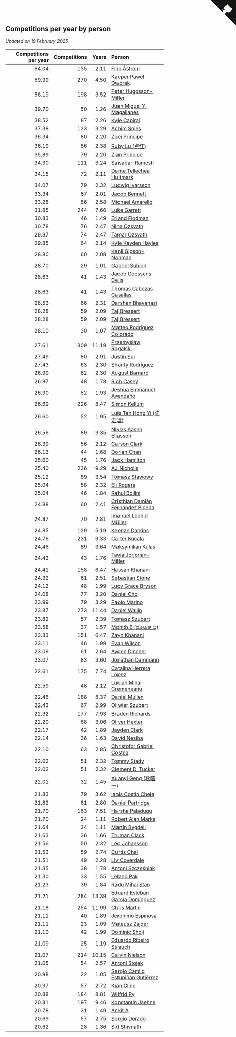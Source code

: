 ## Competitions per year by person

*Updated on 19 February 2025*

| Competitions per year | Competitions | Years | Person |
| ---: | ---: | ---: | :--- |
| 64.04 | 135 | 2.11 | [Filip Åström](https://www.worldcubeassociation.org/persons/2023ASTR01) |
| 59.99 | 270 | 4.50 | [Kacper Paweł Dworak](https://www.worldcubeassociation.org/persons/2020DWOR01) |
| 56.19 | 198 | 3.52 | [Peter Hugosson-Miller](https://www.worldcubeassociation.org/persons/2021HUGO01) |
| 39.70 | 50 | 1.26 | [Juan Miguel Y. Magallanes](https://www.worldcubeassociation.org/persons/2023MAGA09) |
| 38.52 | 87 | 2.26 | [Kyle Capiral](https://www.worldcubeassociation.org/persons/2022CAPI02) |
| 37.38 | 123 | 3.29 | [Achim Spies](https://www.worldcubeassociation.org/persons/2021SPIE01) |
| 36.34 | 80 | 2.20 | [Zoei Principe](https://www.worldcubeassociation.org/persons/2022PRIN09) |
| 36.19 | 86 | 2.38 | [Ruby Lu (卢红)](https://www.worldcubeassociation.org/persons/2022LURU01) |
| 35.89 | 79 | 2.20 | [Zian Principe](https://www.worldcubeassociation.org/persons/2022PRIN08) |
| 34.30 | 111 | 3.24 | [Saisabari Ramesh](https://www.worldcubeassociation.org/persons/2021RAME01) |
| 34.15 | 72 | 2.11 | [Dante Tellechea Hultmark](https://www.worldcubeassociation.org/persons/2023HULT01) |
| 34.07 | 79 | 2.32 | [Ludwig Ivarsson](https://www.worldcubeassociation.org/persons/2022IVAR01) |
| 33.34 | 67 | 2.01 | [Jacob Bennett](https://www.worldcubeassociation.org/persons/2023BENN04) |
| 33.28 | 86 | 2.58 | [Michael Amarello](https://www.worldcubeassociation.org/persons/2022AMAR09) |
| 31.85 | 244 | 7.66 | [Luke Garrett](https://www.worldcubeassociation.org/persons/2017GARR05) |
| 30.83 | 46 | 1.49 | [Erland Flodman](https://www.worldcubeassociation.org/persons/2023FLOD01) |
| 30.78 | 76 | 2.47 | [Nina Ozsvath](https://www.worldcubeassociation.org/persons/2022OZSV03) |
| 29.97 | 74 | 2.47 | [Tamar Ozsvath](https://www.worldcubeassociation.org/persons/2022OZSV04) |
| 29.85 | 64 | 2.14 | [Kyle Kayden Hayles](https://www.worldcubeassociation.org/persons/2022HAYL02) |
| 28.80 | 60 | 2.08 | [Kenji Gipson-Nahman](https://www.worldcubeassociation.org/persons/2023GIPS01) |
| 28.70 | 29 | 1.01 | [Gabriel Subion](https://www.worldcubeassociation.org/persons/2024SUBI01) |
| 28.63 | 41 | 1.43 | [Jacob Goossens Celis](https://www.worldcubeassociation.org/persons/2023CELI06) |
| 28.63 | 41 | 1.43 | [Thomas Cabezas Casallas](https://www.worldcubeassociation.org/persons/2023CASA08) |
| 28.53 | 66 | 2.31 | [Darshan Bhavanasi](https://www.worldcubeassociation.org/persons/2022BHAV01) |
| 28.28 | 59 | 2.09 | [Taj Bressert](https://www.worldcubeassociation.org/persons/2023BRES01) |
| 28.28 | 59 | 2.09 | [Taj Bressert](https://www.worldcubeassociation.org/persons/2023BRES01) |
| 28.10 | 30 | 1.07 | [Matteo Rodríguez Colorado](https://www.worldcubeassociation.org/persons/2024COLO04) |
| 27.61 | 309 | 11.19 | [Przemysław Rogalski](https://www.worldcubeassociation.org/persons/2013ROGA02) |
| 27.49 | 80 | 2.91 | [Justin Sui](https://www.worldcubeassociation.org/persons/2022SUIJ01) |
| 27.43 | 63 | 2.30 | [Shanty Rodríguez](https://www.worldcubeassociation.org/persons/2022CUBI01) |
| 26.99 | 62 | 2.30 | [August Barnard](https://www.worldcubeassociation.org/persons/2022BARN21) |
| 26.97 | 48 | 1.78 | [Rich Casey](https://www.worldcubeassociation.org/persons/2023CASE06) |
| 26.90 | 52 | 1.93 | [Jeshua Emmanuel Avendaño](https://www.worldcubeassociation.org/persons/2023AVEN01) |
| 26.69 | 226 | 8.47 | [Simon Kellum](https://www.worldcubeassociation.org/persons/2016KELL12) |
| 26.60 | 52 | 1.95 | [Luis Tan Hong Yi (陈宏溢)](https://www.worldcubeassociation.org/persons/2023YILU01) |
| 26.56 | 89 | 3.35 | [Niklas Aasen Eliasson](https://www.worldcubeassociation.org/persons/2021ELIA01) |
| 26.39 | 56 | 2.12 | [Carson Clark](https://www.worldcubeassociation.org/persons/2023CLAR02) |
| 26.13 | 44 | 1.68 | [Dorian Chan](https://www.worldcubeassociation.org/persons/2023DORI01) |
| 25.60 | 45 | 1.76 | [Jack Hamilton](https://www.worldcubeassociation.org/persons/2023HAMI08) |
| 25.40 | 236 | 9.29 | [AJ Nicholls](https://www.worldcubeassociation.org/persons/2015NICH04) |
| 25.12 | 89 | 3.54 | [Tomasz Stawowy](https://www.worldcubeassociation.org/persons/2021STAW01) |
| 25.04 | 58 | 2.32 | [Eli Rogers](https://www.worldcubeassociation.org/persons/2022ROGE05) |
| 25.04 | 46 | 1.84 | [Rahul Bollini](https://www.worldcubeassociation.org/persons/2023BOLL01) |
| 24.88 | 60 | 2.41 | [Cristhian Damián Fernández Pineda](https://www.worldcubeassociation.org/persons/2022PINE05) |
| 24.87 | 70 | 2.81 | [Imanuel Leonid Müller](https://www.worldcubeassociation.org/persons/2022MULL02) |
| 24.85 | 129 | 5.19 | [Keenan Darkins](https://www.worldcubeassociation.org/persons/2019DARK02) |
| 24.76 | 231 | 9.33 | [Carter Kucala](https://www.worldcubeassociation.org/persons/2015KUCA01) |
| 24.46 | 89 | 3.64 | [Maksymilian Kulas](https://www.worldcubeassociation.org/persons/2021KULA02) |
| 24.43 | 43 | 1.76 | [Tavia Jorjorian-Miller](https://www.worldcubeassociation.org/persons/2023JORJ01) |
| 24.41 | 158 | 6.47 | [Hassan Khanani](https://www.worldcubeassociation.org/persons/2018KHAN26) |
| 24.32 | 61 | 2.51 | [Sebastian Stone](https://www.worldcubeassociation.org/persons/2022STON09) |
| 24.12 | 48 | 1.99 | [Lucy Grace Bryson](https://www.worldcubeassociation.org/persons/2023BRYS01) |
| 24.08 | 77 | 3.20 | [Daniel Cho](https://www.worldcubeassociation.org/persons/2021CHOD01) |
| 23.99 | 79 | 3.29 | [Paolo Marino](https://www.worldcubeassociation.org/persons/2021MARI04) |
| 23.87 | 273 | 11.44 | [Daniel Wallin](https://www.worldcubeassociation.org/persons/2013WALL03) |
| 23.82 | 57 | 2.39 | [Tomasz Szubert](https://www.worldcubeassociation.org/persons/2022SZUB02) |
| 23.58 | 37 | 1.57 | [Mohith B (ಮೋಹಿತ್ ಬಿ)](https://www.worldcubeassociation.org/persons/2023BMOH01) |
| 23.33 | 151 | 6.47 | [Zayn Khanani](https://www.worldcubeassociation.org/persons/2018KHAN28) |
| 23.11 | 46 | 1.99 | [Evan Wilson](https://www.worldcubeassociation.org/persons/2023WILS11) |
| 23.09 | 61 | 2.64 | [Ayden Dincher](https://www.worldcubeassociation.org/persons/2022DINC01) |
| 23.07 | 83 | 3.60 | [Jonathan Dammann](https://www.worldcubeassociation.org/persons/2021DAMM01) |
| 22.61 | 175 | 7.74 | [Catalina Herrera López](https://www.worldcubeassociation.org/persons/2017LOPE31) |
| 22.59 | 48 | 2.12 | [Lucian Mihai Cremeneanu](https://www.worldcubeassociation.org/persons/2023CREM01) |
| 22.46 | 188 | 8.37 | [Daniel Mullen](https://www.worldcubeassociation.org/persons/2016MULL04) |
| 22.43 | 67 | 2.99 | [Oliwier Szubert](https://www.worldcubeassociation.org/persons/2022SZUB01) |
| 22.32 | 177 | 7.93 | [Braden Richards](https://www.worldcubeassociation.org/persons/2017RICH02) |
| 22.20 | 68 | 3.06 | [Oliver Hexter](https://www.worldcubeassociation.org/persons/2022HEXT01) |
| 22.17 | 42 | 1.89 | [Jayden Clark](https://www.worldcubeassociation.org/persons/2023CLAR13) |
| 22.14 | 36 | 1.63 | [David Nesiba](https://www.worldcubeassociation.org/persons/2023NESI01) |
| 22.10 | 63 | 2.85 | [Christofor Gabriel Costea](https://www.worldcubeassociation.org/persons/2022COST03) |
| 22.02 | 51 | 2.32 | [Tommy Stady](https://www.worldcubeassociation.org/persons/2022STAD01) |
| 22.02 | 51 | 2.32 | [Clement D. Tucker](https://www.worldcubeassociation.org/persons/2022TUCK09) |
| 22.01 | 32 | 1.45 | [Xuanyi Geng (耿暄一)](https://www.worldcubeassociation.org/persons/2023GENG02) |
| 21.83 | 79 | 3.62 | [Ianis Costin Chele](https://www.worldcubeassociation.org/persons/2021CHEL01) |
| 21.82 | 61 | 2.80 | [Daniel Partridge](https://www.worldcubeassociation.org/persons/2022PART02) |
| 21.70 | 163 | 7.51 | [Harsha Paladugu](https://www.worldcubeassociation.org/persons/2017PALA08) |
| 21.70 | 24 | 1.11 | [Robert Alan Marks](https://www.worldcubeassociation.org/persons/2024MARK03) |
| 21.64 | 24 | 1.11 | [Martin Bygdell](https://www.worldcubeassociation.org/persons/2024BYGD01) |
| 21.63 | 36 | 1.66 | [Truman Clack](https://www.worldcubeassociation.org/persons/2023CLAC02) |
| 21.56 | 50 | 2.32 | [Leo Johansson](https://www.worldcubeassociation.org/persons/2022JOHA08) |
| 21.53 | 59 | 2.74 | [Curtis Chai](https://www.worldcubeassociation.org/persons/2022CHAI02) |
| 21.51 | 49 | 2.28 | [Liv Coverdale](https://www.worldcubeassociation.org/persons/2022COVE02) |
| 21.35 | 38 | 1.78 | [Antoni Szcześniak](https://www.worldcubeassociation.org/persons/2023SZCZ04) |
| 21.30 | 33 | 1.55 | [Leland Pak](https://www.worldcubeassociation.org/persons/2023PAKL02) |
| 21.23 | 39 | 1.84 | [Radu Mihai Stan](https://www.worldcubeassociation.org/persons/2023STAN09) |
| 21.21 | 284 | 13.39 | [Eduard Esteban García Domínguez](https://www.worldcubeassociation.org/persons/2011EDUA01) |
| 21.18 | 254 | 11.99 | [Chris Martin](https://www.worldcubeassociation.org/persons/2013MART03) |
| 21.11 | 40 | 1.89 | [Jerónimo Espinosa](https://www.worldcubeassociation.org/persons/2023ESPI07) |
| 21.11 | 23 | 1.09 | [Mateusz Zajder](https://www.worldcubeassociation.org/persons/2024ZAJD01) |
| 21.10 | 42 | 1.99 | [Dominic Shoji](https://www.worldcubeassociation.org/persons/2023SHOJ01) |
| 21.09 | 25 | 1.19 | [Eduardo Ribeiro Strauch](https://www.worldcubeassociation.org/persons/2023STRA33) |
| 21.07 | 214 | 10.15 | [Calvin Nielson](https://www.worldcubeassociation.org/persons/2014NIEL03) |
| 21.05 | 54 | 2.57 | [Antoni Stojek](https://www.worldcubeassociation.org/persons/2022STOJ03) |
| 20.98 | 22 | 1.05 | [Sergio Camilo Estupiñán Gutiérrez](https://www.worldcubeassociation.org/persons/2024GUTI02) |
| 20.97 | 57 | 2.72 | [Kian Cline](https://www.worldcubeassociation.org/persons/2022CLIN01) |
| 20.88 | 184 | 8.81 | [Wilfrid Py](https://www.worldcubeassociation.org/persons/2016PYWI01) |
| 20.81 | 197 | 9.46 | [Konstantin Jaehne](https://www.worldcubeassociation.org/persons/2015JAEH01) |
| 20.78 | 31 | 1.49 | [Ankit A](https://www.worldcubeassociation.org/persons/2023AANK01) |
| 20.69 | 57 | 2.75 | [Sergio Dorado](https://www.worldcubeassociation.org/persons/2022CORR05) |
| 20.62 | 28 | 1.36 | [Sid Shivnath](https://www.worldcubeassociation.org/persons/2023SHIV05) |


<a href="https://github.com/jonatanklosko/wca_statistics" class="github-corner" aria-label="View source on Github"><svg width="80" height="80" viewBox="0 0 250 250" style="fill:#151513; color:#fff; position: absolute; top: 0; border: 0; right: 0;" aria-hidden="true"><path d="M0,0 L115,115 L130,115 L142,142 L250,250 L250,0 Z"></path><path d="M128.3,109.0 C113.8,99.7 119.0,89.6 119.0,89.6 C122.0,82.7 120.5,78.6 120.5,78.6 C119.2,72.0 123.4,76.3 123.4,76.3 C127.3,80.9 125.5,87.3 125.5,87.3 C122.9,97.6 130.6,101.9 134.4,103.2" fill="currentColor" style="transform-origin: 130px 106px;" class="octo-arm"></path><path d="M115.0,115.0 C114.9,115.1 118.7,116.5 119.8,115.4 L133.7,101.6 C136.9,99.2 139.9,98.4 142.2,98.6 C133.8,88.0 127.5,74.4 143.8,58.0 C148.5,53.4 154.0,51.2 159.7,51.0 C160.3,49.4 163.2,43.6 171.4,40.1 C171.4,40.1 176.1,42.5 178.8,56.2 C183.1,58.6 187.2,61.8 190.9,65.4 C194.5,69.0 197.7,73.2 200.1,77.6 C213.8,80.2 216.3,84.9 216.3,84.9 C212.7,93.1 206.9,96.0 205.4,96.6 C205.1,102.4 203.0,107.8 198.3,112.5 C181.9,128.9 168.3,122.5 157.7,114.1 C157.9,116.9 156.7,120.9 152.7,124.9 L141.0,136.5 C139.8,137.7 141.6,141.9 141.8,141.8 Z" fill="currentColor" class="octo-body"></path></svg></a><style>.github-corner:hover .octo-arm{animation:octocat-wave 560ms ease-in-out}@keyframes octocat-wave{0%,100%{transform:rotate(0)}20%,60%{transform:rotate(-25deg)}40%,80%{transform:rotate(10deg)}}@media (max-width:500px){.github-corner:hover .octo-arm{animation:none}.github-corner .octo-arm{animation:octocat-wave 560ms ease-in-out}}</style>
